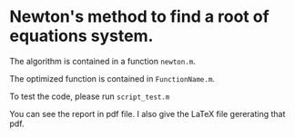 # Newton's method to find a root of equations system.

The algorithm is contained in a function `newton.m`.

The optimized function is contained in `FunctionName.m`.

To test the code, please run `script_test.m`

You can see the report in pdf file. I also give the LaTeX file gererating that pdf.